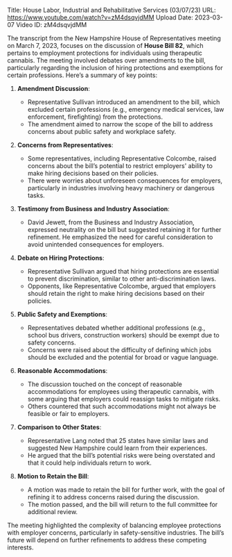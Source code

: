 Title: House Labor, Industrial and Rehabilitative Services (03/07/23)
URL: https://www.youtube.com/watch?v=zM4dsqvjdMM
Upload Date: 2023-03-07
Video ID: zM4dsqvjdMM

The transcript from the New Hampshire House of Representatives meeting on March 7, 2023, focuses on the discussion of **House Bill 82**, which pertains to employment protections for individuals using therapeutic cannabis. The meeting involved debates over amendments to the bill, particularly regarding the inclusion of hiring protections and exemptions for certain professions. Here’s a summary of key points:

1. **Amendment Discussion**:  
   - Representative Sullivan introduced an amendment to the bill, which excluded certain professions (e.g., emergency medical services, law enforcement, firefighting) from the protections.  
   - The amendment aimed to narrow the scope of the bill to address concerns about public safety and workplace safety.

2. **Concerns from Representatives**:  
   - Some representatives, including Representative Colcombe, raised concerns about the bill’s potential to restrict employers' ability to make hiring decisions based on their policies.  
   - There were worries about unforeseen consequences for employers, particularly in industries involving heavy machinery or dangerous tasks.

3. **Testimony from Business and Industry Association**:  
   - David Jewett, from the Business and Industry Association, expressed neutrality on the bill but suggested retaining it for further refinement. He emphasized the need for careful consideration to avoid unintended consequences for employers.

4. **Debate on Hiring Protections**:  
   - Representative Sullivan argued that hiring protections are essential to prevent discrimination, similar to other anti-discrimination laws.  
   - Opponents, like Representative Colcombe, argued that employers should retain the right to make hiring decisions based on their policies.

5. **Public Safety and Exemptions**:  
   - Representatives debated whether additional professions (e.g., school bus drivers, construction workers) should be exempt due to safety concerns.  
   - Concerns were raised about the difficulty of defining which jobs should be excluded and the potential for broad or vague language.

6. **Reasonable Accommodations**:  
   - The discussion touched on the concept of reasonable accommodations for employees using therapeutic cannabis, with some arguing that employers could reassign tasks to mitigate risks.  
   - Others countered that such accommodations might not always be feasible or fair to employers.

7. **Comparison to Other States**:  
   - Representative Lang noted that 25 states have similar laws and suggested New Hampshire could learn from their experiences.  
   - He argued that the bill’s potential risks were being overstated and that it could help individuals return to work.

8. **Motion to Retain the Bill**:  
   - A motion was made to retain the bill for further work, with the goal of refining it to address concerns raised during the discussion.  
   - The motion passed, and the bill will return to the full committee for additional review.

The meeting highlighted the complexity of balancing employee protections with employer concerns, particularly in safety-sensitive industries. The bill’s future will depend on further refinements to address these competing interests.